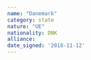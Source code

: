 ```yaml
---
name: "Danemark"
category: state
nature: "UE"
nationality: DNK
alliance: 
date_signed: '2018-11-12'
---
```

    